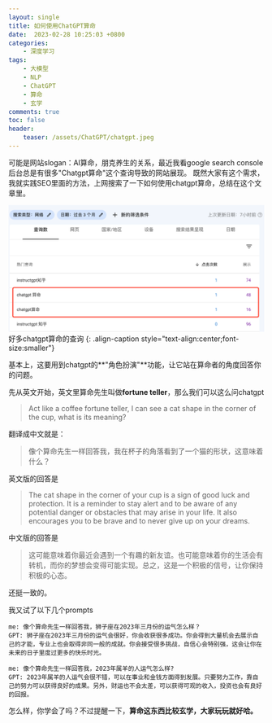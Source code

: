 ```yaml
---
layout: single
title: 如何使用ChatGPT算命
date:  2023-02-28 10:25:03 +0800
categories: 
    - 深度学习
tags: 
    - 大模型
    - NLP
    - ChatGPT
    - 算命
    - 玄学
comments: true
toc: false
header:
    teaser: /assets/ChatGPT/chatgpt.jpeg
---
```


可能是网站slogan：AI算命，朋克养生的关系，最近我看google search console后台总是有很多"Chatgpt算命"这个查询导致的网站展现。
既然大家有这个需求，我就实践SEO里面的方法，上网搜索了一下如何使用chatgpt算命，总结在这个文章里。

![好多chatgpt算命的查询](/assets/ChatGPT/search.png)
好多chatgpt算命的查询
{: .align-caption style="text-align:center;font-size:smaller"}


基本上，这要用到chatgpt的**"角色扮演"**功能，让它站在算命者的角度回答你的问题。

先从英文开始，英文里算命先生叫做**fortune teller**，那么我们可以这么问chatgpt

> Act like a coffee fortune teller, I can see a cat shape in the corner of the cup, what is its meaning?

翻译成中文就是：
> 像个算命先生一样回答我，我在杯子的角落看到了一个猫的形状，这意味着什么？

英文版的回答是

> The cat shape in the corner of your cup is a sign of good luck and protection. It is a reminder to stay alert and to be aware of any potential danger or obstacles that may arise in your life. It also encourages you to be brave and to never give up on your dreams.

中文版的回答是

> 这可能意味着你最近会遇到一个有趣的新友谊。也可能意味着你的生活会有转机，而你的梦想会变得可能实现。总之，这是一个积极的信号，让你保持积极的心态。

还挺一致的。

我又试了以下几个prompts

```
me: 像个算命先生一样回答我，狮子座在2023年三月份的运气怎么样？
GPT: 狮子座在2023年三月份的运气会很好，你会收获很多成功。你会得到大量机会去展示自己的才能，专业上也会取得非同一般的成就。你会接受很多挑战，自信心会特别强，这会让你在未来的日子里度过更多的快乐时光。
```

```
me: 像个算命先生一样回答我，2023年属羊的人运气怎么样?
GPT: 2023年属羊的人运气会很不错，可以在事业和金钱方面得到发展。只要努力工作，靠自己的努力可以获得良好的成果。另外，财运也不会太差，可以获得可观的收入，投资也会有良好的回报。
```

怎么样，你学会了吗？不过提醒一下，**算命这东西比较玄学，大家玩玩就好哈。**